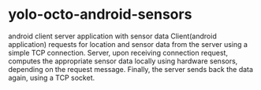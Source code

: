 yolo-octo-android-sensors
=========================

android client server application with sensor data
Client(android application) requests for location and sensor data from the server using a simple TCP connection. 
Server, upon receiving connection request, computes the appropriate sensor data locally using hardware sensors, depending on the request message.
Finally, the server sends back the data again, using a TCP socket.
